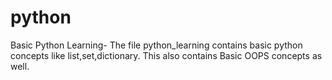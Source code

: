 # python
Basic Python Learning-  The file python_learning contains basic python concepts like list,set,dictionary.
                        This also contains Basic OOPS concepts as well. 
